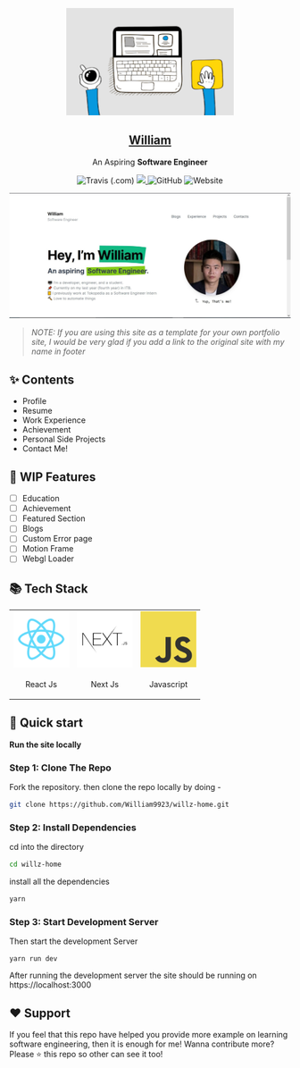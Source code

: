 <p align="center">
  <a href="https://github.com/William9923">
    <img alt="William" src="./public/gif/thumbnail.gif" width="300" />
    <h2 align="center">William</h2>
  </a>
</p> 
<p align="center">An Aspiring <b>Software Engineer</b></p>


  <p align="center">
    <img alt="Travis (.com)" src="https://img.shields.io/travis/com/william9923/willz-home" />
    <a href="https://www.codacy.com?utm_source=github.com&amp;utm_medium=referral&amp;utm_content=william9923/willz-home&amp;utm_campaign=Badge_Grade">
        <img src="https://api.codacy.com/project/badge/Grade/a789dbf2fb2045afaf67727b05fbbc68"/>
    </a>
    <img alt="GitHub" src="https://img.shields.io/github/license/william9923/willz-home" />
    <img alt="Website" src="https://img.shields.io/website?down_message=offline&label=site&up_message=online&url=http%3A%2F%2Fwilliam9923.github.io" />
  </p>

<img src="public/demo.jpg"></img>

>*NOTE: If you are using this site as a template for your own portfolio site, I would be very glad if you add a link to the original site with my name in footer*

## ✨ Contents

- Profile
- Resume
- Work Experience
- Achievement
- Personal Side Projects 
- Contact Me!

## 🔨 WIP Features
- [ ] Education
- [ ] Achievement
- [ ] Featured Section
- [ ] Blogs
- [ ] Custom Error page
- [ ] Motion Frame
- [ ] Webgl Loader 

## 📚 Tech Stack

<table>
  <tr>
    <td valign="top">
        <img height="100" src="https://raw.githubusercontent.com/github/explore/80688e429a7d4ef2fca1e82350fe8e3517d3494d/topics/react/react.png" alt="react">
    </td>
    <td valign="top">
        <img height="100" src="https://raw.githubusercontent.com/github/explore/28b02bbc9ad9f7a503c43775aebeb515dc2da5fc/topics/nextjs/nextjs.png" alt="react">
    </td>
    <td valign="top">
        <img height="100" src="https://raw.githubusercontent.com/github/explore/80688e429a7d4ef2fca1e82350fe8e3517d3494d/topics/javascript/javascript.png" alt="javascript">
    </td>
  </tr>
  <tr>
    <td><p align="center">React Js</p></td>
    <td><p align="center">Next Js</p></td>
    <td><p align="center">Javascript</p></td>
  </tr>
</table>

## 🚀 Quick start

**Run the site locally**

### Step 1: Clone The Repo

Fork the repository. then clone the repo locally by doing -

```bash
git clone https://github.com/William9923/willz-home.git
```

### Step 2: Install Dependencies

cd into the directory
```bash
cd willz-home
```

install all the dependencies
```bash
yarn
```

### Step 3: Start Development Server

Then start the development Server
```
yarn run dev
```
After running the development server the site should be running on https://localhost:3000

## ❤️ Support
If you feel that this repo have helped you provide more example on learning software engineering, then it is enough for me! Wanna contribute more? Please ⭐ this repo so other can see it too!
